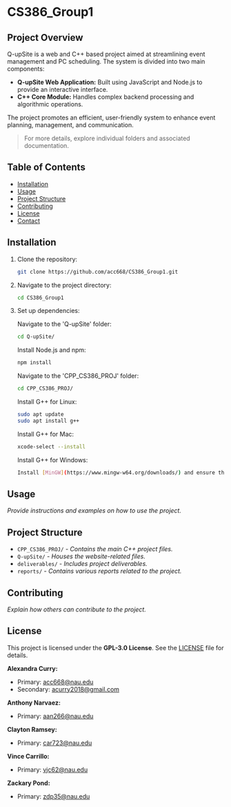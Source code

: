 # CS386_Group1

## Project Overview

Q-upSite is a web and C++ based project aimed at streamlining event management and PC scheduling. The system is divided into two main components:
- **Q-upSite Web Application:** Built using JavaScript and Node.js to provide an interactive interface.
- **C++ Core Module:** Handles complex backend processing and algorithmic operations.

The project promotes an efficient, user-friendly system to enhance event planning, management, and communication.

> For more details, explore individual folders and associated documentation.

## Table of Contents

- [Installation](#installation)
- [Usage](#usage)
- [Project Structure](#project-structure)
- [Contributing](#contributing)
- [License](#license)
- [Contact](#contact)

## Installation

1. Clone the repository:
   ```bash
   git clone https://github.com/acc668/CS386_Group1.git
   ```
2. Navigate to the project directory:
   ```bash
   cd CS386_Group1
   ```
3. Set up dependencies:

   Navigate to the 'Q-upSite' folder:
   ```bash
   cd Q-upSite/
   ```
   Install Node.js and npm:
   ```bash
   npm install
   ```
   Navigate to the 'CPP_CS386_PROJ' folder:
   ```bash
   cd CPP_CS386_PROJ/
   ```
   Install G++ for Linux:
   ```bash
   sudo apt update
   sudo apt install g++
   ```
   Install G++ for Mac:
   ```bash
   xcode-select --install
   ```
   Install G++ for Windows:
   ```bash
   Install [MinGW](https://www.mingw-w64.org/downloads/) and ensure that `g++` is added to your system's PATH.
   ```

## Usage

*Provide instructions and examples on how to use the project.*

## Project Structure

- `CPP_CS386_PROJ/` - *Contains the main C++ project files.*
- `Q-upSite/` - *Houses the website-related files.*
- `deliverables/` - *Includes project deliverables.*
- `reports/` - *Contains various reports related to the project.*

## Contributing

*Explain how others can contribute to the project.*

## License

This project is licensed under the **GPL-3.0 License**. See the [LICENSE](LICENSE) file for details.

**Alexandra Curry:**  
- Primary: [acc668@nau.edu](mailto:acc668@nau.edu)  
- Secondary: [acurry2018@gmail.com](mailto:acurry2018@gmail.com)

**Anthony Narvaez:**  
- Primary: [aan266@nau.edu](mailto:aan266@nau.edu)

**Clayton Ramsey:**  
- Primary: [car723@nau.edu](mailto:car723@nau.edu)

**Vince Carrillo:**  
- Primary: [vjc62@nau.edu](mailto:vjc62@nau.edu)

**Zackary Pond:**  
- Primary: [zdp35@nau.edu](mailto:zdp35@nau.edu)

